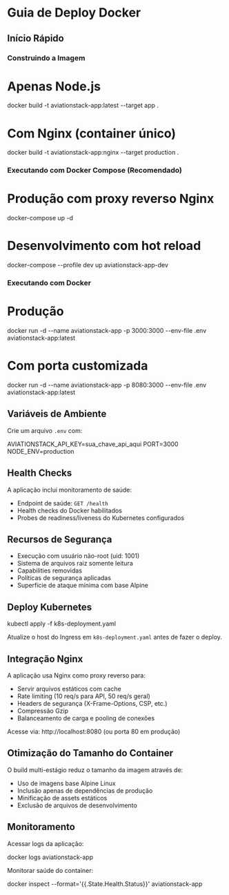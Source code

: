 # Guia de Deploy Docker

## Início Rápido

### Construindo a Imagem

# Apenas Node.js
docker build -t aviationstack-app:latest --target app .

# Com Nginx (container único)
docker build -t aviationstack-app:nginx --target production .


### Executando com Docker Compose (Recomendado)

# Produção com proxy reverso Nginx
docker-compose up -d

# Desenvolvimento com hot reload
docker-compose --profile dev up aviationstack-app-dev


### Executando com Docker

# Produção
docker run -d --name aviationstack-app -p 3000:3000 --env-file .env aviationstack-app:latest

# Com porta customizada
docker run -d --name aviationstack-app -p 8080:3000 --env-file .env aviationstack-app:latest


## Variáveis de Ambiente

Crie um arquivo `.env` com:

AVIATIONSTACK_API_KEY=sua_chave_api_aqui
PORT=3000
NODE_ENV=production


## Health Checks

A aplicação inclui monitoramento de saúde:
- Endpoint de saúde: `GET /health`
- Health checks do Docker habilitados
- Probes de readiness/liveness do Kubernetes configurados

## Recursos de Segurança

- Execução com usuário não-root (uid: 1001)
- Sistema de arquivos raiz somente leitura
- Capabilities removidas
- Políticas de segurança aplicadas
- Superfície de ataque mínima com base Alpine

## Deploy Kubernetes


kubectl apply -f k8s-deployment.yaml


Atualize o host do Ingress em `k8s-deployment.yaml` antes de fazer o deploy.

## Integração Nginx

A aplicação usa Nginx como proxy reverso para:
- Servir arquivos estáticos com cache
- Rate limiting (10 req/s para API, 50 req/s geral)
- Headers de segurança (X-Frame-Options, CSP, etc.)
- Compressão Gzip
- Balanceamento de carga e pooling de conexões

Acesse via: http://localhost:8080 (ou porta 80 em produção)

## Otimização do Tamanho do Container

O build multi-estágio reduz o tamanho da imagem através de:
- Uso de imagens base Alpine Linux
- Inclusão apenas de dependências de produção
- Minificação de assets estáticos
- Exclusão de arquivos de desenvolvimento

## Monitoramento

Acessar logs da aplicação:

docker logs aviationstack-app


Monitorar saúde do container:

docker inspect --format='{{.State.Health.Status}}' aviationstack-app
